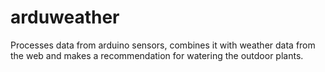 # arduweather
Processes data from arduino sensors, combines it with weather data from the web and makes a recommendation for watering the outdoor plants.
